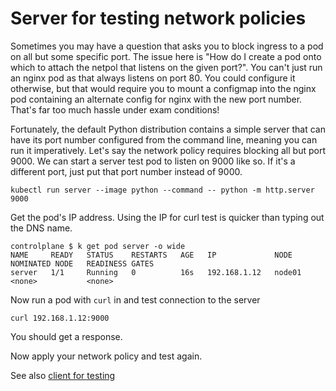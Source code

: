 # Server for testing network policies

Sometimes you may have a question that asks you to block ingress to a pod on all but some specific port. The issue here is "How do I create a pod onto which to attach the netpol that listens on the given port?". You can't just run an nginx pod as that always listens on port 80. You could configure it otherwise, but that would require you to mount a configmap into the nginx pod containing an alternate config for nginx with the new port number. That's far too much hassle under exam conditions!

Fortunately, the default Python distribution contains a simple server that can have its port number configured from the command line, meaning you can run it imperatively. Let's say the network policy requires blocking all but port 9000. We can start a server test pod to listen on 9000 like so. If it's a different port, just put that port number instead of 9000.

```
kubectl run server --image python --command -- python -m http.server 9000
```

Get the pod's IP address. Using the IP for curl test is quicker than typing out the DNS name.

```
controlplane $ k get pod server -o wide
NAME     READY   STATUS    RESTARTS   AGE   IP             NODE     NOMINATED NODE   READINESS GATES
server   1/1     Running   0          16s   192.168.1.12   node01   <none>           <none>
```

Now run a pod with `curl` in and test connection to the server

```
curl 192.168.1.12:9000
```

You should get a response.

Now apply your network policy and test again.

See also [client for testing](./02-client--for-testing-network-things.md)

